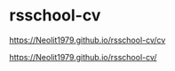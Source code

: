 # rsschool-cv
https://Neolit1979.github.io/rsschool-cv/cv

https://Neolit1979.github.io/rsschool-cv/
